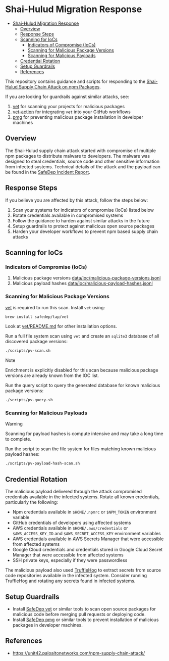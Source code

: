 # Shai-Hulud Migration Response

<!--toc:start-->

- [Shai-Hulud Migration Response](#shai-hulud-migration-response)
  - [Overview](#overview)
  - [Response Steps](#response-steps)
  - [Scanning for IoCs](#scanning-for-iocs)
    - [Indicators of Compromise (IoCs)](#indicators-of-compromise-iocs)
    - [Scanning for Malicious Package Versions](#scanning-for-malicious-package-versions)
    - [Scanning for Malicious Payloads](#scanning-for-malicious-payloads)
  - [Credential Rotation](#credential-rotation)
  - [Setup Guardrails](#setup-guardrails)
  - [References](#references)
  <!--toc:end-->

This repository contains guidance and scripts for responding to the
[Shai-Hulud Supply Chain Attack on npm Packages](https://safedep.io/npm-supply-chain-attack-targeting-maintainers/).

If you are looking for guardrails against similar attacks, see:

1. [vet](https://github.com/safedep/vet) for scanning your projects for
   malicious packages
2. [vet-action](https://github.com/safedep/vet-action) for integrating
   `vet` into your GitHub workflows
3. [pmg](https://github.com/safedep/pmg) for preventing malicious package installation
   in developer machines

## Overview

The Shai-Hulud supply chain attack started with compromise of multiple npm packages to distribute
malware to developers. The malware was designed to steal credentials, source
code and other sensitive information from infected systems. Technical details
of the attack and the payload can be found in the [SafeDep Incident Report](https://safedep.io/npm-supply-chain-attack-targeting-maintainers/).

## Response Steps

If you believe you are affected by this attack, follow the steps below:

1. Scan your systems for indicators of compromise (IoCs) listed below
2. Rotate credentials available in compromised systems
3. Follow the guidance to harden against similar attacks in the future
4. Setup guardrails to protect against malicious open source packages
5. Harden your developer workflows to prevent npm based supply chain attacks

## Scanning for IoCs

### Indicators of Compromise (IoCs)

1. Malicious package versions [data/ioc/malicious-package-versions.jsonl](iocs/malicious-package-versions.jsonl)
2. Malicious payload hashes [data/ioc/malicious-payload-hashes.jsonl](iocs/malicious-payload-hashes.jsonl)

### Scanning for Malicious Package Versions

[vet](https://github.com/safedep/vet) is required to run this scan. Install `vet` using:

```bash
brew install safedep/tap/vet
```

Look at [vet/README.md](https://github.com/safedep/vet) for other installation options.

Run a full file system scan using `vet` and create an `sqlite3` database of all discovered package versions:

```bash
./scripts/pv-scan.sh
```

> [!NOTE]
> Enrichment is explicitly disabled for this scan because malicious package versions
> are already known from the IOC list.

Run the query script to query the generated database for known malicious package versions:

```bash
./scripts/pv-query.sh
```

### Scanning for Malicious Payloads

> [!WARNING]
> Scanning for payload hashes is compute intensive and may take a long time to complete.

Run the script to scan the file system for files matching known malicious payload hashes:

```bash
./scripts/pv-payload-hash-scan.sh
```

## Credential Rotation

The malicious payload delivered through the attack compromised credentials
available in the infected systems. Rotate all known credentials, particularly
the following:

- Npm credentials available in `$HOME/.npmrc` or `$NPM_TOKEN` environment variable
- GitHub credentials of developers using affected systems
- AWS credentials available in `$HOME/.aws/credentials` or
  `$AWS_ACCESS_KEY_ID` and `$AWS_SECRET_ACCESS_KEY` environment variables
- AWS credentials available in AWS Secrets Manager that were accessible from
  affected systems
- Google Cloud credentials and credentials stored in Google Cloud Secret Manager
  that were accessible from affected systems
- SSH private keys, especially if they were passwordless

The malicious payload also used [TruffleHog](https://github.com/trufflesecurity/trufflehog) to extract
secrets from source code repositories available in the infected system. Consider running TruffleHog and rotating
any secrets found in infected systems.

## Setup Guardrails

- Install [SafeDep vet](https://github.com/safedep/vet) or similar tools to scan open source packages
  for malicious code before merging pull requests or deploying code.
- Install [SafeDep pmg](https://github.com/safedep/pmg) or similar tools to prevent installation of
  malicious packages in developer machines.

## References

- <https://unit42.paloaltonetworks.com/npm-supply-chain-attack/>
